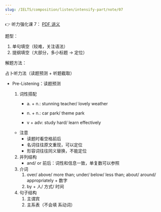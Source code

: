 ```yaml
---
slug: /IELTS/composition/listen/intensify-part/note/07
---
```


👉 听力强化课 7： [PDF 讲义](./听力强化7.pdf)

题型：

1. 单句填空（较难，关注语法）
2. 提纲填空（大部分，多小标题 → 定位）



解题方法：

占卜听力法（读题预测 + 听题截取）

- Pre-Listening：读题预测

  1. 词性搭配

       - a. + n.: stunning teacher/ lovely weather
  
       - n. + n.: car park/ theme park
  
       - v + adv: study hard/ learn effectively
  
  
    - 注意
      - 读题时看空格前后
      - 名词往往原文重现，可以定位
      - 形容词往往同义替换，不能定位
  
  2. 并列结构
     - and/ or 前后：词性和信息一致，单复数可以参照
  3. 介词
     1. over/ above/ more than;  under/ below/ less than; about/ around/ appropriately + 数字
     2. by + 人/ 方式/ 时间
  4. 句子结构
     1. 主谓宾
     2. 主系表（不会填 系动词）
